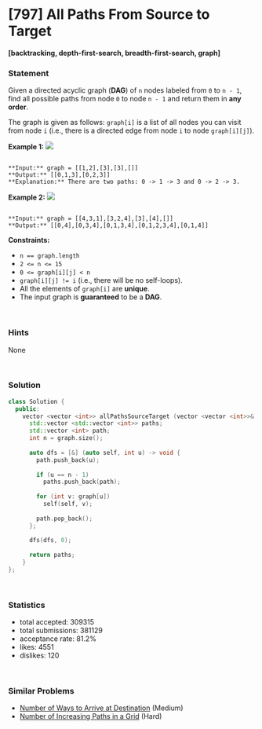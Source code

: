 # [797] All Paths From Source to Target

**[backtracking, depth-first-search, breadth-first-search, graph]**

### Statement

Given a directed acyclic graph (**DAG**) of `n` nodes labeled from `0` to `n - 1`, find all possible paths from node `0` to node `n - 1` and return them in **any order**.

The graph is given as follows: `graph[i]` is a list of all nodes you can visit from node `i` (i.e., there is a directed edge from node `i` to node `graph[i][j]`).


**Example 1:**
![](https://assets.leetcode.com/uploads/2020/09/28/all_1.jpg)

```

**Input:** graph = [[1,2],[3],[3],[]]
**Output:** [[0,1,3],[0,2,3]]
**Explanation:** There are two paths: 0 -> 1 -> 3 and 0 -> 2 -> 3.

```

**Example 2:**
![](https://assets.leetcode.com/uploads/2020/09/28/all_2.jpg)

```

**Input:** graph = [[4,3,1],[3,2,4],[3],[4],[]]
**Output:** [[0,4],[0,3,4],[0,1,3,4],[0,1,2,3,4],[0,1,4]]

```

**Constraints:**
* `n == graph.length`
* `2 <= n <= 15`
* `0 <= graph[i][j] < n`
* `graph[i][j] != i` (i.e., there will be no self-loops).
* All the elements of `graph[i]` are **unique**.
* The input graph is **guaranteed** to be a **DAG**.


<br>

### Hints

None

<br>

### Solution

```cpp
class Solution {
  public:
    vector <vector <int>> allPathsSourceTarget (vector <vector <int>>& graph) {
      std::vector <std::vector <int>> paths;
      std::vector <int> path;
      int n = graph.size();
      
      auto dfs = [&] (auto self, int u) -> void {
        path.push_back(u);
        
        if (u == n - 1)
          paths.push_back(path);
        
        for (int v: graph[u])
          self(self, v);
        
        path.pop_back();
      };
      
      dfs(dfs, 0);
      
      return paths;
    }
};
```

<br>

### Statistics

- total accepted: 309315
- total submissions: 381129
- acceptance rate: 81.2%
- likes: 4551
- dislikes: 120

<br>

### Similar Problems

- [Number of Ways to Arrive at Destination](https://leetcode.com/problems/number-of-ways-to-arrive-at-destination) (Medium)
- [Number of Increasing Paths in a Grid](https://leetcode.com/problems/number-of-increasing-paths-in-a-grid) (Hard)
